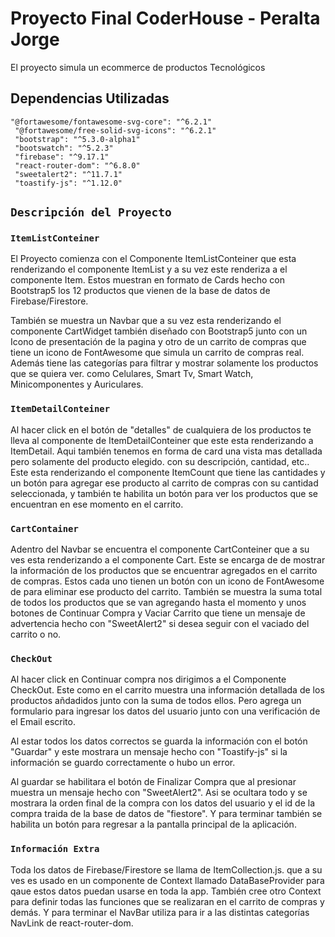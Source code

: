# Proyecto Final CoderHouse - Peralta Jorge

El proyecto simula un ecommerce de productos Tecnológicos

## Dependencias Utilizadas

```
"@fortawesome/fontawesome-svg-core": "^6.2.1"
 "@fortawesome/free-solid-svg-icons": "^6.2.1"
 "bootstrap": "^5.3.0-alpha1"
 "bootswatch": "^5.2.3"
 "firebase": "^9.17.1"
 "react-router-dom": "^6.8.0"
 "sweetalert2": "^11.7.1"
 "toastify-js": "^1.12.0"
```

## `Descripción del Proyecto`

### `ItemListConteiner`

El Proyecto comienza con el Componente ItemListConteiner que esta renderizando el componente ItemList y a su vez este renderiza a el componente Item.
Estos muestran en formato de Cards hecho con Bootstrap5 los 12 productos que vienen de la base de datos de Firebase/Firestore.

También se muestra un Navbar que a su vez esta renderizando el componente CartWidget también diseñado con Bootstrap5 junto con un Icono de presentación de la pagina y otro de un carrito de compras que tiene un icono de 
FontAwesome que simula un carrito de compras real.
Además tiene las categorías para filtrar y mostrar solamente los productos que se quiera ver. como Celulares, Smart Tv, Smart Watch, Minicomponentes y Auriculares.

### `ItemDetailConteiner`

Al hacer click en el botón de "detalles" de cualquiera de los productos te lleva al componente de ItemDetailConteiner que este esta renderizando a ItemDetail.
Aqui también tenemos en forma de card una vista mas detallada pero solamente del producto elegido. con su descripción, cantidad, etc..
Este esta renderizando el componente ItemCount que tiene las cantidades y un botón para agregar ese producto al carrito de compras con su cantidad seleccionada, 
y también te habilita un botón para ver los productos que se encuentran en ese momento en el carrito.

### `CartContainer`

Adentro del Navbar se encuentra el componente CartConteiner que a su ves esta renderizando a el componente Cart.
Este se encarga de de mostrar la información de los productos que se encuentrar agregados en el carrito de compras. Estos cada uno tienen un botón con un icono de FontAwesome de para eliminar ese producto del carrito.
También se muestra la suma total de todos los productos que se van agregando hasta el momento y unos botones de Continuar Compra y Vaciar Carrito que tiene un mensaje de advertencia hecho con "SweetAlert2" si desea seguir con el vaciado del carrito o no.

### `CheckOut`

Al hacer click en Continuar compra nos dirigimos a el Componente CheckOut. Este como en el carrito muestra una información detallada de los productos añdadidos junto con la suma de todos ellos. Pero agrega un formulario para ingresar los datos del usuario junto con una verificación de el Email escrito.

Al estar todos los datos correctos se guarda la información con el botón "Guardar" y este mostrara un mensaje hecho con "Toastify-js" si la información se guardo correctamente o hubo un error.

Al guardar se habilitara el botón de Finalizar Compra que al presionar muestra un mensaje hecho con "SweetAlert2". Asi se ocultara todo y se mostrara la orden final de la compra con los datos del usuario y el id de la compra traida de la base de datos de "fiestore". Y para terminar también se habilita un botón para regresar a la pantalla principal de la aplicación.

### `Información Extra`

Toda los datos de Firebase/Firestore se llama de ItemCollection.js. que a su ves es usado en un componente de Context llamado DataBaseProvider para qaue estos datos puedan usarse en toda la app.
También cree otro Context para definir todas las funciones que se realizaran en el carrito de compras y demás.
Y para terminar el NavBar utiliza para ir a las distintas categorías NavLink de react-router-dom.
